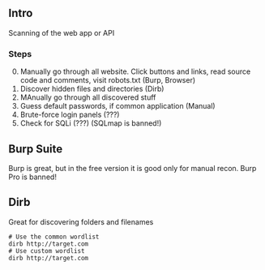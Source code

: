 ## Intro
Scanning of the web app or API

### Steps
0. Manually go through all website. Click buttons and links, read source code and comments, visit robots.txt (Burp, Browser)
1. Discover hidden files and directories (Dirb)
2. MAnually go through all discovered stuff
3. Guess default passwords, if common application (Manual)
4. Brute-force login panels (???)
5. Check for SQLi (???) (SQLmap is banned!)

## Burp Suite
Burp is great, but in the free version it is good only for manual recon.
Burp Pro is banned!

## Dirb
Great for discovering folders and filenames
```
# Use the common wordlist
dirb http://target.com
# Use custom wordlist
dirb http://target.com 
```
